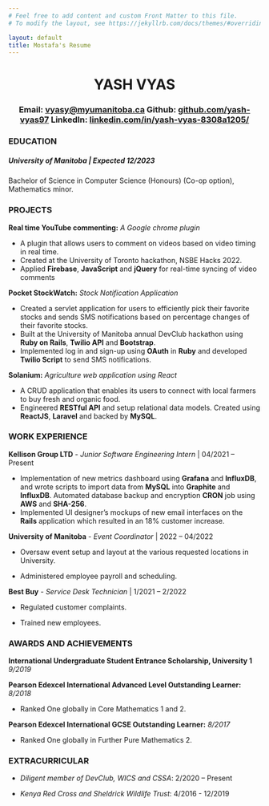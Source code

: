 ```yaml
---
# Feel free to add content and custom Front Matter to this file.
# To modify the layout, see https://jekyllrb.com/docs/themes/#overriding-theme-defaults

layout: default
title: Mostafa's Resume
---
```



# <center>YASH VYAS</center>
### <center>Email: [vyasy@myumanitoba.ca](mailto:vyasy@myumanitoba.ca) Github: [github.com/yash-vyas97](https://github.com/yash-vyas97)  LinkedIn: [linkedin.com/in/yash-vyas-8308a1205/](https://www.linkedin.com/in/yash-vyas-8308a1205/)</center> 


### EDUCATION
##### **_University of Manitoba_** | Expected 12/2023

Bachelor of Science in Computer Science (Honours) (Co-op option), Mathematics minor.

### PROJECTS

**Real time YouTube commenting:** _A Google chrome plugin_

* A plugin that allows users to comment on videos based on video timing in real time.  
* Created at the University of Toronto hackathon, NSBE Hacks 2022.  
* Applied **Firebase**, **JavaScript** and **jQuery** for real-time syncing of video comments


**Pocket StockWatch:** _Stock Notification Application_

* Created a servlet application for users to efficiently pick their favorite stocks and sends SMS notifications based on percentage
changes of their favorite stocks.
* Built at the University of Manitoba annual DevClub hackathon using **Ruby on Rails**, **Twilio API** and **Bootstrap**.
* Implemented log in and sign-up using **OAuth** in **Ruby** and developed **Twilio Script** to send SMS notifications.

**Solanium:**  _Agriculture web application using React_

* A CRUD application that enables its users to connect with local farmers to buy fresh and organic food.  
* Engineered **RESTful API** and setup relational data models. Created using **ReactJS**, **Laravel** and backed by **MySQL**.


### WORK EXPERIENCE

**Kellison Group LTD** - _Junior Software Engineering Intern_ | 04/2021 – Present

* Implementation of new metrics dashboard using **Grafana** and **InfluxDB**, and wrote scripts to import data from **MySQL** into **Graphite**
and **InfluxDB**. Automated database backup and encryption **CRON** job using **AWS** and **SHA-256**.
* Implemented UI designer’s mockups of new email interfaces on the **Rails** application which resulted in an 18% customer increase.

**University of Manitoba** - _Event Coordinator_ | 2022 – 04/2022

* Oversaw event setup and layout at the various requested locations in University.

* Administered employee payroll and scheduling.

**Best Buy** - _Service Desk Technician_ | 1/2021 – 2/2022

* Regulated customer complaints.

* Trained new employees.

### AWARDS AND ACHIEVEMENTS

**International Undergraduate Student Entrance Scholarship, University 1** _9/2019_

**Pearson Edexcel International Advanced Level Outstanding Learner:** _8/2018_
* Ranked One globally in Core Mathematics 1 and 2.

**Pearson Edexcel International GCSE Outstanding Learner:** _8/2017_
* Ranked One globally in Further Pure Mathematics 2.

### EXTRACURRICULAR

* _Diligent member of DevClub, WICS and CSSA_: 2/2020 – Present

* _Kenya Red Cross and Sheldrick Wildlife Trust_: 4/2016 - 12/2019